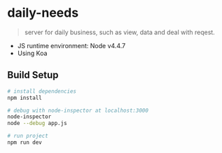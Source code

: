 # daily-needs

> server for daily business, such as view, data and deal with reqest.

* JS runtime environment: Node v4.4.7
* Using Koa

## Build Setup

``` bash
# install dependencies
npm install

# debug with node-inspector at localhost:3000
node-inspector
node --debug app.js

# run project
npm run dev
```
